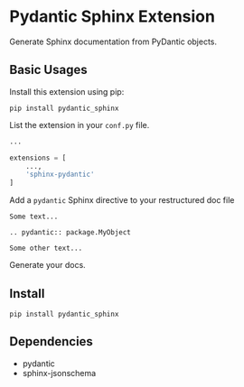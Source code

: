 # Pydantic Sphinx Extension

Generate Sphinx documentation from PyDantic objects.

## Basic Usages

Install this extension using pip:
```
pip install pydantic_sphinx
```

List the extension in your `conf.py` file.
```python
...

extensions = [
    ...,
    'sphinx-pydantic'
]

```

Add a `pydantic` Sphinx directive to your restructured doc file 
```
Some text...

.. pydantic:: package.MyObject

Some other text...
```

Generate your docs.

## Install
```
pip install pydantic_sphinx
```

## Dependencies

* pydantic
* sphinx-jsonschema